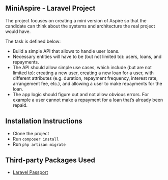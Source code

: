 ## MiniAspire - Laravel Project

The project focuses on creating a mini version of Aspire so that the candidate can think about the systems and architecture the real project would have.

The task is defined below:
 - Build a simple API that allows to handle user loans.
 - Necessary entities will have to be (but not limited to): users, loans, and repayments.
 - The API should allow simple use cases, which include (but are not limited to): creating a new user, creating a new loan for a user, with different attributes (e.g. duration, repayment frequency, interest rate, arrangement fee, etc.), and allowing a user to make repayments for the loan.
 - The app logic should figure out and not allow obvious errors. For example a user cannot make a repayment for a loan that’s already been repaid.

## Installation Instructions

- Clone the project
- Run `composer install`
- Run `php artisan migrate`

## Third-party Packages Used

- [Laravel Passport](https://laravel.com/docs/passport)
